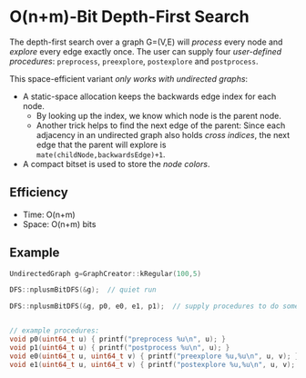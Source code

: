 O(n+m)-Bit Depth-First Search
===
The depth-first search over a graph G=(V,E) will *process* every node and *explore* every edge exactly once. The user can supply four *user-defined procedures*: `preprocess`, `preexplore`, `postexplore` and `postprocess`.

This space-efficient variant *only works with undirected graphs*:
- A static-space allocation keeps the backwards edge index for each node.
    - By looking up the index, we know which node is the parent node. 
    - Another trick helps to find the next edge of the parent: Since each adjacency in an undirected graph also holds *cross indices*, the next edge that the parent will explore is `mate(childNode,backwardsEdge)+1`.
- A compact bitset is used to store the *node colors*.

## Efficiency
* Time: O(n+m)
* Space: O(n+m) bits

## Example
```cpp
UndirectedGraph g=GraphCreator::kRegular(100,5)

DFS::nplusmBitDFS(&g);  // quiet run

DFS::nplusmBitDFS(&g, p0, e0, e1, p1);  // supply procedures to do something with the current node or edge


// example procedures:
void p0(uint64_t u) { printf("preprocess %u\n", u); }
void p1(uint64_t u) { printf("postprocess %u\n", u); }
void e0(uint64_t u, uint64_t v) { printf("preexplore %u,%u\n", u, v); }
void e1(uint64_t u, uint64_t v) { printf("postexplore %u,%u\n", u, v); }
```